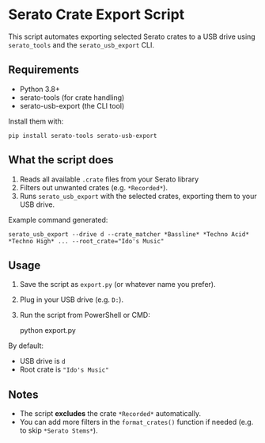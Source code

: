 Serato Crate Export Script
==========================

This script automates exporting selected Serato crates to a USB drive using `serato_tools` and the `serato_usb_export` CLI.

Requirements
------------

- Python 3.8+
- serato-tools (for crate handling)
- serato-usb-export (the CLI tool)

Install them with:

    pip install serato-tools serato-usb-export

What the script does
--------------------

1. Reads all available `.crate` files from your Serato library
2. Filters out unwanted crates (e.g. `*Recorded*`).
3. Runs `serato_usb_export` with the selected crates, exporting them to your USB drive.

Example command generated:

    serato_usb_export --drive d --crate_matcher *Bassline* *Techno Acid* *Techno High* ... --root_crate="Ido's Music"

Usage
-----

1. Save the script as `export.py` (or whatever name you prefer).
2. Plug in your USB drive (e.g. `D:`).
3. Run the script from PowerShell or CMD:

    python export.py

By default:
- USB drive is `d`
- Root crate is `"Ido's Music"`


Notes
-----

- The script **excludes** the crate `*Recorded*` automatically.
- You can add more filters in the `format_crates()` function if needed (e.g. to skip `*Serato Stems*`).
